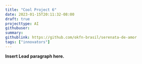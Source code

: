 ```yaml
---
title: "Cool Project 6"
date: 2023-01-15T20:11:32-08:00
draft: true
projecttype: AI
githubuser:
summary: 
githublink: https://github.com/okfn-brasil/serenata-de-amor
tags: ["innovators"]
---
```


**Insert Lead paragraph here.**

